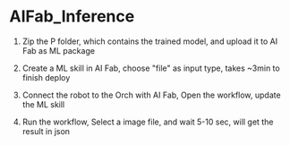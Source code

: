# AIFab_Inference

1. Zip the P folder, which contains the trained model, and upload it to AI Fab as ML package

2. Create a ML skill in AI Fab, choose "file" as input type, takes ~3min to finish deploy

3. Connect the robot to the Orch with AI Fab, Open the workflow, update the ML skill

4. Run the workflow, Select a image file, and wait 5-10 sec, will get the result in json

